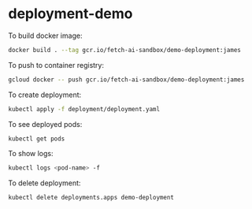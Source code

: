 # deployment-demo

To build docker image:
```bash
docker build . --tag gcr.io/fetch-ai-sandbox/demo-deployment:james
```

To push to container registry:
```bash
gcloud docker -- push gcr.io/fetch-ai-sandbox/demo-deployment:james
```

To create deployment:
```bash
kubectl apply -f deployment/deployment.yaml
```

To see deployed pods:
```bash
kubectl get pods
```

To show logs:
```bash
kubectl logs <pod-name> -f
```

To delete deployment:
```bash
kubectl delete deployments.apps demo-deployment
```
